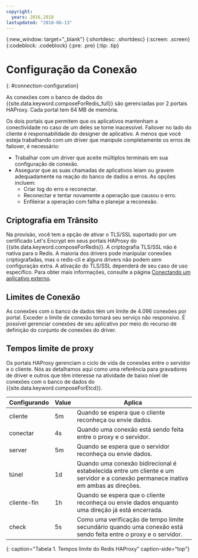 ```yaml
---
copyright:
  years: 2016,2018
lastupdated: "2018-06-13"
---
```


{:new_window: target="_blank"}
{:shortdesc: .shortdesc}
{:screen: .screen}
{:codeblock: .codeblock}
{:pre: .pre}
{:tip: .tip}

# Configuração da Conexão
{: #connection-configuration}

As conexões com o banco de dados do {{site.data.keyword.composeForRedis_full}} são gerenciadas por 2 portais HAProxy. Cada portal tem 64 MB de memória. 

Os dois portais que permitem que os aplicativos mantenham a conectividade no caso de um deles se torne inacessível. Failover no lado do cliente é responsabilidade do designer de aplicativo. A menos que você esteja trabalhando com um driver que manipule completamente os erros de failover, é necessário:

* Trabalhar com um driver que aceite múltiplos terminais em sua configuração de conexão.
* Assegurar que as suas chamadas de aplicativos leiam ou gravem adequadamente na reação do banco de dados a erros. As opções incluem:
  + Criar log do erro e reconectar.
  + Reconectar e tentar novamente a operação que causou o erro.
  + Enfileirar a operação com falha e planejar a reconexão.

## Criptografia em Trânsito

Na provisão, você tem a opção de ativar o TLS/SSL suportado por um certificado Let's Encrypt em seus portais HAProxy do {{site.data.keyword.composeForRedis}}. A criptografia TLS/SSL não é nativa para o Redis. A maioria dos drivers pode manipular conexões criptografadas, mas o redis-cli e alguns drivers não podem sem configuração extra. A ativação do TLS/SSL dependerá de seu caso de uso específico. Para obter mais informações, consulte a página [Conectando um aplicativo externo](./connecting-external.html).

## Limites de Conexão

As conexões com o banco de dados têm um limite de 4.096 conexões por portal. Exceder o limite de conexão tornará seu serviço não responsivo. É possível gerenciar conexões de seu aplicativo por meio do recurso de definição do conjunto de conexões do driver.

## Tempos limite de proxy

Os portais HAProxy gerenciam o ciclo de vida de conexões entre o servidor e o cliente. Nós as detalhamos aqui como uma referência para gravadores de driver e outros que têm interesse na atividade de baixo nível de conexões com o banco de dados do {{site.data.keyword.composeForEtcd}}.

Configurando | Value | Aplica
----------|-----------|-----------
cliente | 5m | Quando se espera que o cliente reconheça ou envie dados.
conectar | 4s | Quando uma conexão está sendo feita entre o proxy e o servidor.
server | 5m | Quando se espera que o servidor reconheça ou envie dados.
túnel | 1d | Quando uma conexão bidirecional é estabelecida entre um cliente e um servidor e a conexão permanece inativa em ambas as direções.
cliente-fin | 1h | Quando se espera que o cliente reconheça ou envie dados enquanto uma direção já está encerrada.
check | 5s | Como uma verificação de tempo limite secundário quando uma conexão está sendo feita entre o proxy e o servidor.
{: caption="Tabela 1. Tempos limite do Redis HAProxy" caption-side="top"}




